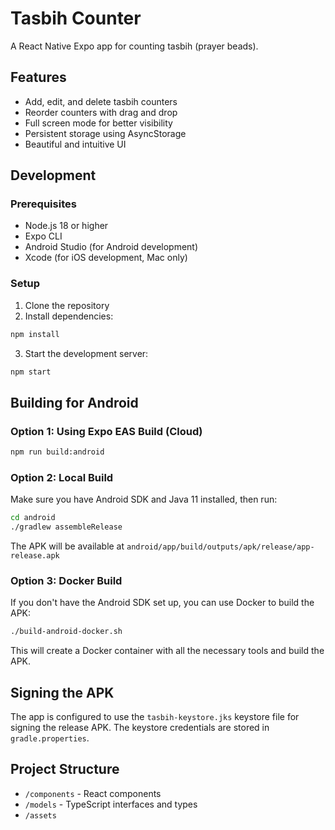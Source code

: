 # Tasbih Counter

A React Native Expo app for counting tasbih (prayer beads).

## Features

- Add, edit, and delete tasbih counters
- Reorder counters with drag and drop
- Full screen mode for better visibility
- Persistent storage using AsyncStorage
- Beautiful and intuitive UI

## Development

### Prerequisites

- Node.js 18 or higher
- Expo CLI
- Android Studio (for Android development)
- Xcode (for iOS development, Mac only)

### Setup

1. Clone the repository
2. Install dependencies:

```bash
npm install
```

3. Start the development server:

```bash
npm start
```

## Building for Android

### Option 1: Using Expo EAS Build (Cloud)

```bash
npm run build:android
```

### Option 2: Local Build

Make sure you have Android SDK and Java 11 installed, then run:

```bash
cd android
./gradlew assembleRelease
```

The APK will be available at `android/app/build/outputs/apk/release/app-release.apk`

### Option 3: Docker Build

If you don't have the Android SDK set up, you can use Docker to build the APK:

```bash
./build-android-docker.sh
```

This will create a Docker container with all the necessary tools and build the APK.

## Signing the APK

The app is configured to use the `tasbih-keystore.jks` keystore file for signing the release APK. The keystore credentials are stored in `gradle.properties`.

## Project Structure

- `/components` - React components
- `/models` - TypeScript interfaces and types
- `/assets`
